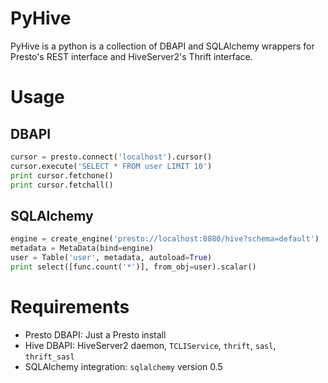 PyHive
======

PyHive is a python is a collection of DBAPI and SQLAlchemy wrappers for Presto's REST interface and
HiveServer2's Thrift interface.

Usage
=====

DBAPI
-----
```python
cursor = presto.connect('localhost').cursor()
cursor.execute('SELECT * FROM user LIMIT 10')
print cursor.fetchone()
print cursor.fetchall()
```

SQLAlchemy
----------
```python
engine = create_engine('presto://localhost:8080/hive?schema=default')
metadata = MetaData(bind=engine)
user = Table('user', metadata, autoload=True)
print select([func.count('*')], from_obj=user).scalar()
```

Requirements
============
 - Presto DBAPI: Just a Presto install
 - Hive DBAPI: HiveServer2 daemon, `TCLIService`, `thrift`, `sasl`, `thrift_sasl`
 - SQLAlchemy integration: `sqlalchemy` version 0.5
